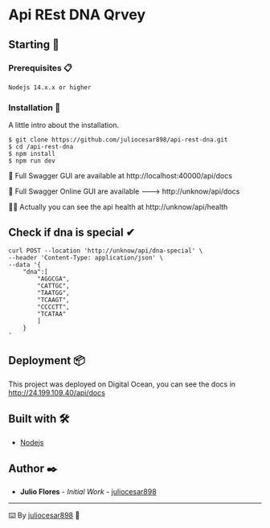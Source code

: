 # Api REst DNA Qrvey

## Starting 🚀



### Prerequisites 📋

```
Nodejs 14.x.x or higher
```

### Installation 🔧


A little intro about the installation. 
```
$ git clone https://github.com/juliocesar898/api-rest-dna.git
$ cd /api-rest-dna
$ npm install
$ npm run dev
```

📘 Full Swagger GUI are available at http://localhost:40000/api/docs

📡 Full Swagger Online GUI are available ---> http://unknow/api/docs

🚀🚀 Actually you can see the api health at http://unknow/api/health


## Check if dna is special ✔
```
curl POST --location 'http://unknow/api/dna-special' \
--header 'Content-Type: application/json' \
--data '{
    "dna":[
        "AGGCGA",
        "CATTGC",
        "TAATGG",
        "TCAAGT",
        "CCCCTT",
        "TCATAA"
        ]
    }
'
```

## Deployment 📦

This project was deployed on Digital Ocean, you can see the docs in http://24.199.109.40/api/docs

## Built with 🛠️

* [Nodejs](https://nodejs.org/es/docs) 


## Author ✒️

* **Julio Flores** - *Initial Work* - [juliocesar898](https://github.com/juliocesar898)



---
⌨️ By [juliocesar898](https://github.com/juliocesar898) 📘

